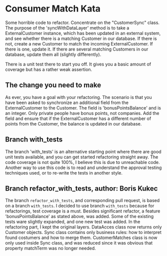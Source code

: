 Consumer Match Kata 
====================

Some horrible code to refactor. Concentrate on the "CustomerSync" class. The purpose of the 'syncWithDataLayer' method is to take a ExternalCustomer instance, which has been updated in an external system, and see whether there is a matching Customer in our database. If there is not, create a new Customer to match the incoming ExternalCustomer. If there is one, update it. If there are several matching Customers in our database, update them all (slightly differently).

There is a unit test there to start you off. It gives you a basic amount of coverage but has a rather weak assertion.

The change you need to make
---------------------------

As ever, you have a goal with your refactoring. The scenario is that you have been asked to synchronize an additional field from the ExternalCustomer to the Customer. The field is 'bonusPointsBalance' and is an integer. Only private people have bonus points, not companies. Add the field and ensure that if the ExternalCustomer has a different number of points from the Customer, the balance is updated in our database.

Branch with_tests
-----------------

The branch 'with_tests' is an alternative starting point where there are good unit tests available, and you can get started refactoring straight away. The code coverage is not quite 100%, I believe this is due to unreachable code. Another way to use this code is to read and understand the approval testing techniques used, or to re-write the tests in another style.


Branch refactor_with_tests, author: Boris Kukec
-------------------------

The branch `refactor_with_tests`, and corresponding pull request, is based on a branch `with_tests`. I decided to use branch `with_tests` because for refactorings, test coverage is a must.
Besides significant refactor, a feature 'bonusPointsBalance' as stated above, was added.
Some of the existing tests ware slightly expanded, and one new test was added.
In the refactoring part, I kept the original layers.
DataAcces class now returns only Customer objects.
Sync class contains only business rules: how to interpret found costumers and how to merge them.
CustomerMatches class is now only used inside Sync class, and was reduced since it was obvious that property matchTerm was no longer needed.